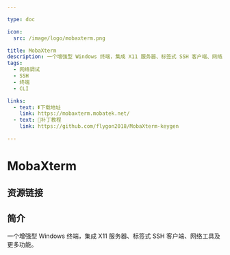 ```yaml
---

type: doc

icon:
  src: /image/logo/mobaxterm.png

title: MobaXterm
description: 一个增强型 Windows 终端，集成 X11 服务器、标签式 SSH 客户端、网络工具及更多功能。
tags:
  - 网络调试
  - SSH
  - 终端
  - CLI

links:
  - text: ⏬下载地址
    link: https://mobaxterm.mobatek.net/
  - text: 🚧补丁教程
    link: https://github.com/flygon2018/MobaXterm-keygen

---
```


<ShowLogo />

# MobaXterm

<ShowTags />

<ShowBreadcrumb />

## 资源链接

<ShowLinks />

## 简介

一个增强型 Windows 终端，集成 X11 服务器、标签式 SSH 客户端、网络工具及更多功能。
